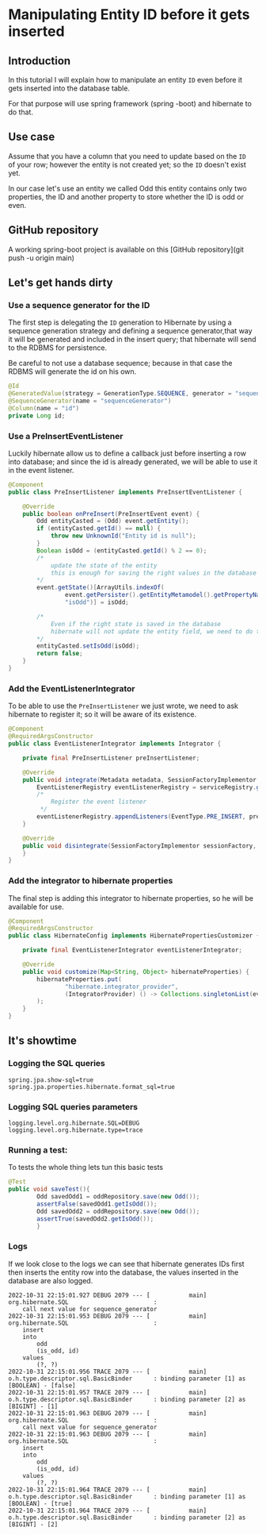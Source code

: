 #   Manipulating Entity ID before it gets inserted
##  Introduction
In this tutorial I will explain how to manipulate an entity ``ID`` even before it gets inserted into the database table.

For that purpose will use spring framework (spring -boot) and hibernate to do that.
##  Use case
Assume that you have a column that you need to update based on the ``ID `` of your row; however the entity is not created yet; so the ``ID`` doesn't exist yet.

In our case let's use an entity we called Odd this entity contains only two properties, the ID and another property to store whether the ID is odd or even.
##  GitHub repository
A working spring-boot project is available on this [GitHub repository](git push -u origin main)
##  Let's get hands dirty
### Use a sequence generator for the ID
The first step is delegating the  ``ID`` generation to Hibernate by using a sequence generation strategy and defining a sequence generator,that way it will be generated and included in the insert query; that hibernate will send to the RDBMS for persistence.

Be careful to not use a database sequence; because in that case the RDBMS will generate the id on his own.

```java
@Id
@GeneratedValue(strategy = GenerationType.SEQUENCE, generator = "sequenceGenerator")
@SequenceGenerator(name = "sequenceGenerator")
@Column(name = "id")
private Long id;
```
### Use a PreInsertEventListener
Luckily hibernate allow us to define a callback just before inserting a row into database; and since the id is already generated, we will be able to use it in the event listener.

```java
@Component
public class PreInsertListener implements PreInsertEventListener {

    @Override
    public boolean onPreInsert(PreInsertEvent event) {
        Odd entityCasted = (Odd) event.getEntity();
        if (entityCasted.getId() == null) {
            throw new UnknownId("Entity id is null");
        }
        Boolean isOdd = (entityCasted.getId() % 2 == 0);
        /*
            update the state of the entity
            this is enough for saving the right values in the database
        */
        event.getState()[ArrayUtils.indexOf(
                event.getPersister().getEntityMetamodel().getPropertyNames(),
                "isOdd")] = isOdd;

        /*
            Even if the right state is saved in the database
            hibernate will not update the entity field, we need to do this by ourselves
        */
        entityCasted.setIsOdd(isOdd);
        return false;
    }
}
```

### Add the EventListenerIntegrator
To be able to use the ``PreInsertListener`` we just wrote, we need to ask hibernate to register it; so it will be aware of its existence.

```java
@Component
@RequiredArgsConstructor
public class EventListenerIntegrator implements Integrator {

    private final PreInsertListener preInsertListener;

    @Override
    public void integrate(Metadata metadata, SessionFactoryImplementor sessionFactory, SessionFactoryServiceRegistry serviceRegistry) {
        EventListenerRegistry eventListenerRegistry = serviceRegistry.getService(EventListenerRegistry.class);
        /*
            Register the event listener
         */
        eventListenerRegistry.appendListeners(EventType.PRE_INSERT, preInsertListener);
    }

    @Override
    public void disintegrate(SessionFactoryImplementor sessionFactory, SessionFactoryServiceRegistry serviceRegistry) {
    }
}
```

### Add the integrator to hibernate properties
The final step is adding this integrator to hibernate properties, so he will be available for use.

```java
@Component
@RequiredArgsConstructor
public class HibernateConfig implements HibernatePropertiesCustomizer {

    private final EventListenerIntegrator eventListenerIntegrator;

    @Override
    public void customize(Map<String, Object> hibernateProperties) {
        hibernateProperties.put(
                "hibernate.integrator_provider",
                (IntegratorProvider) () -> Collections.singletonList(eventListenerIntegrator)
        );
    }
}
```

##  It's showtime
### Logging the SQL queries
```properties
spring.jpa.show-sql=true
spring.jpa.properties.hibernate.format_sql=true
```
### Logging SQL queries parameters
```properties
logging.level.org.hibernate.SQL=DEBUG
logging.level.org.hibernate.type=trace
```
### Running a test:
To tests the whole thing lets tun this basic tests

```java
@Test
public void saveTest(){
        Odd savedOdd1 = oddRepository.save(new Odd());
        assertFalse(savedOdd1.getIsOdd());
        Odd savedOdd2 = oddRepository.save(new Odd());
        assertTrue(savedOdd2.getIsOdd());
        }
```

### Logs

If we look close to the logs we can see that hibernate generates IDs first then inserts the entity row into the database, the values inserted in the database are also logged.
```log
2022-10-31 22:15:01.927 DEBUG 2079 --- [           main] org.hibernate.SQL                        : 
    call next value for sequence_generator
2022-10-31 22:15:01.953 DEBUG 2079 --- [           main] org.hibernate.SQL                        : 
    insert 
    into
        odd
        (is_odd, id) 
    values
        (?, ?)
2022-10-31 22:15:01.956 TRACE 2079 --- [           main] o.h.type.descriptor.sql.BasicBinder      : binding parameter [1] as [BOOLEAN] - [false]
2022-10-31 22:15:01.957 TRACE 2079 --- [           main] o.h.type.descriptor.sql.BasicBinder      : binding parameter [2] as [BIGINT] - [1]
2022-10-31 22:15:01.963 DEBUG 2079 --- [           main] org.hibernate.SQL                        : 
    call next value for sequence_generator
2022-10-31 22:15:01.963 DEBUG 2079 --- [           main] org.hibernate.SQL                        : 
    insert 
    into
        odd
        (is_odd, id) 
    values
        (?, ?)
2022-10-31 22:15:01.964 TRACE 2079 --- [           main] o.h.type.descriptor.sql.BasicBinder      : binding parameter [1] as [BOOLEAN] - [true]
2022-10-31 22:15:01.964 TRACE 2079 --- [           main] o.h.type.descriptor.sql.BasicBinder      : binding parameter [2] as [BIGINT] - [2]
```

